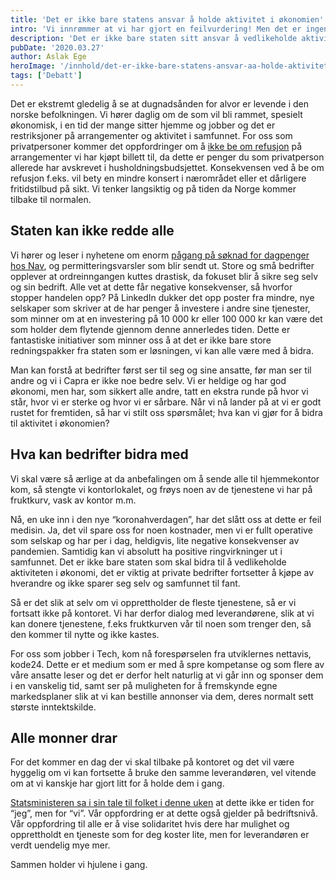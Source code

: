 ```yaml
---
title: 'Det er ikke bare statens ansvar å holde aktivitet i økonomien'
intro: 'Vi innrømmer at vi har gjort en feilvurdering! Men det er ingen skam i å snu. Her kommer vår oppfordring til å ikke la andre gjøre det samme.'
description: 'Det er ikke bare staten sitt ansvar å vedlikeholde aktiviteten i økonomi under koronakrisen, private bedrifter må fortsette å kjøpe av hverandre >>'
pubDate: '2020.03.27'
author: Aslak Ege
heroImage: '/innhold/det-er-ikke-bare-statens-ansvar-aa-holde-aktivitet-i-okonomien.webp'
tags: ['Debatt']
---
```


Det er ekstremt gledelig å se at dugnadsånden for alvor er levende i den norske befolkningen. Vi hører daglig om de som vil bli rammet, spesielt økonomisk, i en tid der mange sitter hjemme og jobber og det er restriksjoner på arrangementer og aktivitet i samfunnet. For oss som privatpersoner kommer det oppfordringer om å [ikke be om refusjon](https://www.nrk.no/tromsogfinnmark/oppfordrer-folk-til-a-ikke-be-om-pengene-tilbake-fra-arrangementer-1.14940439) på arrangementer vi har kjøpt billett til, da dette er penger du som privatperson allerede har avskrevet i husholdningsbudsjettet. Konsekvensen ved å be om refusjon f.eks. vil bety en mindre konsert i nærområdet eller et dårligere fritidstilbud på sikt. Vi tenker langsiktig og på tiden da Norge kommer tilbake til normalen.

## Staten kan ikke redde alle

Vi hører og leser i nyhetene om enorm [pågang på søknad for dagpenger hos Nav](https://www.nrk.no/nordland/strommer-til-nav-for-dagpenger-etter-korona-permitteringer_-opplever-sprengt-kapasitet-1.14947937), og permitteringsvarsler som blir sendt ut. Store og små bedrifter opplever at ordreinngangen kuttes drastisk, da fokuset blir å sikre seg selv og sin bedrift. Alle vet at dette får negative konsekvenser, så hvorfor stopper handelen opp? På LinkedIn dukker det opp poster fra mindre, nye selskaper som skriver at de har penger å investere i andre sine tjenester, som minner om at en investering på 10 000 kr eller 100 000 kr kan være det som holder dem flytende gjennom denne annerledes tiden. Dette er fantastiske initiativer som minner oss å at det er ikke bare store redningspakker fra staten som er løsningen, vi kan alle være med å bidra.

Man kan forstå at bedrifter først ser til seg og sine ansatte, før man ser til andre og vi i Capra er ikke noe bedre selv. Vi er heldige og har god økonomi, men har, som sikkert alle andre, tatt en ekstra runde på hvor vi står, hvor vi er sterke og hvor vi er sårbare. Når vi nå lander på at vi er godt rustet for fremtiden, så har vi stilt oss spørsmålet; hva kan vi gjør for å bidra til aktivitet i økonomien?

## Hva kan bedrifter bidra med

Vi skal være så ærlige at da anbefalingen om å sende alle til hjemmekontor kom, så stengte vi kontorlokalet, og frøys noen av de tjenestene vi har på fruktkurv, vask av kontor m.m.

Nå, en uke inn i den nye “koronahverdagen”, har det slått oss at dette er feil medisin. Ja, det vil spare oss for noen kostnader, men vi er fullt operative som selskap og har per i dag, heldigvis, lite negative konsekvenser av pandemien. Samtidig kan vi absolutt ha positive ringvirkninger ut i samfunnet. Det er ikke bare staten som skal bidra til å vedlikeholde aktiviteten i økonomi, det er viktig at private bedrifter fortsetter å kjøpe av hverandre og ikke sparer seg selv og samfunnet til fant.

Så er det slik at selv om vi opprettholder de fleste tjenestene, så er vi fortsatt ikke på kontoret. Vi har derfor dialog med leverandørene, slik at vi kan donere tjenestene, f.eks fruktkurven vår til noen som trenger den, så den kommer til nytte og ikke kastes.

For oss som jobber i Tech, kom nå forespørselen fra utviklernes nettavis, kode24. Dette er et medium som er med å spre kompetanse og som flere av våre ansatte leser og det er derfor helt naturlig at vi går inn og sponser dem i en vanskelig tid, samt ser på muligheten for å fremskynde egne markedsplaner slik at vi kan bestille annonser via dem, deres normalt sett største inntektskilde.

## Alle monner drar

For det kommer en dag der vi skal tilbake på kontoret og det vil være hyggelig om vi kan fortsette å bruke den samme leverandøren, vel vitende om at vi kanskje har gjort litt for å holde dem i gang.

[Statsministeren sa i sin tale til folket i denne uken](http://www.nrk.no/video/34d1bb36-143c-4564-89d7-f68eff788540) at dette ikke er tiden for “jeg”, men for “vi”. Vår oppfordring er at dette også gjelder på bedriftsnivå. Vår oppfordring til alle er å vise solidaritet hvis dere har mulighet og opprettholdt en tjeneste som for deg koster lite, men for leverandøren er verdt uendelig mye mer.

Sammen holder vi hjulene i gang.